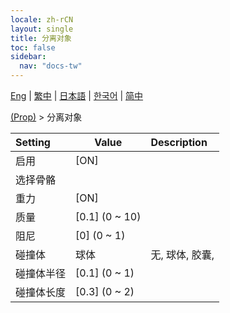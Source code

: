 ```yaml
---
locale: zh-rCN
layout: single
title: 分离对象
toc: false
sidebar:
  nav: "docs-tw"
---
```

[Eng](/dancexr/menu/2025.4/prop/detach_object) | [繁中](/tw/dancexr/menu/2025.4/prop/detach_object) | [日本語](/jp/dancexr/menu/2025.4/prop/detach_object) | [한국어](/kr/dancexr/menu/2025.4/prop/detach_object) | [简中](/zh/dancexr/menu/2025.4/prop/detach_object)

[(Prop)](../menu#(Prop)) > 分离对象



| Setting | Value | Description |
| :--- | --- | :--- |
|<nobr>启用</nobr>| [ON] | 
|<nobr>选择骨骼</nobr>|| 
|<nobr>重力</nobr>| [ON] | 
|<nobr>质量</nobr>| [0.1] (0 ~ 10) | 
|<nobr>阻尼</nobr>| [0] (0 ~ 1) | 
|<nobr>碰撞体</nobr>| 球体 | 无, 球体, 胶囊, 
|<nobr>碰撞体半径</nobr>| [0.1] (0 ~ 1) | 
|<nobr>碰撞体长度</nobr>| [0.3] (0 ~ 2) | 
